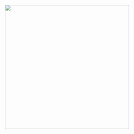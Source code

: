 <p align="center"><a href="https://laravel.com" target="_blank"><img src="https://img.itch.zone/aW1hZ2UyL2phbS8yOTg1NzcvNTQwMTU3NC5wbmc=/original/GH922%2B.png" width="400"></a></p>
